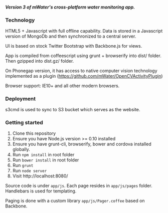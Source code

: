 #### *Version 3 of mWater's cross-platform water monitoring app.*

### Technology

HTML5 + Javascript with full offline capability. Data is stored in a Javascript version of MongoDb and then synchronized to a central server.

UI is based on stock Twitter Bootstrap with Backbone.js for views.

App is compiled from coffeescript using grunt + browserify into dist/ folder. Then gzipped into dist.gz/ folder.

On Phonegap version, it has access to native computer vision technology implemented as a plugin (https://github.com/mWater/OpenCVActivityPlugin)

Browser support: IE10+ and all other modern browsers.

### Deployment
s3cmd is used to sync to S3 bucket which serves as the website.

### Getting started

1. Clone this repository
1. Ensure you have Node.js version >= 0.10 installed
1. Ensure you have grunt-cli, browserify, bower and cordova installed globally.
1. Run `npm install` in root folder
1. Run `bower install` in root folder
1. Run `grunt`
1. Run `node server`
1. Visit http://localhost:8080/

Source code is under `app/js`. Each page resides in `app/js/pages` folder. Handlebars is used for templating. 

Paging is done with a custom library `app/js/Pager.coffee` based on Backbone.

